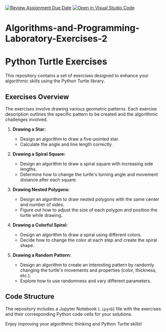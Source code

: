 [![Review Assignment Due Date](https://classroom.github.com/assets/deadline-readme-button-22041afd0340ce965d47ae6ef1cefeee28c7c493a6346c4f15d667ab976d596c.svg)](https://classroom.github.com/a/cEvTuW43)
[![Open in Visual Studio Code](https://classroom.github.com/assets/open-in-vscode-2e0aaae1b6195c2367325f4f02e2d04e9abb55f0b24a779b69b11b9e10269abc.svg)](https://classroom.github.com/online_ide?assignment_repo_id=19837905&assignment_repo_type=AssignmentRepo)
# Algorithms-and-Programming-Laboratory-Exercises-2

# Python Turtle Exercises

This repository contains a set of exercises designed to enhance your algorithmic skills using the Python Turtle library.

## Exercises Overview

The exercises involve drawing various geometric patterns. 
Each exercise description outlines the specific pattern to be created and the algorithmic challenges involved.

1.  **Drawing a Star:**
    * Design an algorithm to draw a five-pointed star.
    * Calculate the angle and line length correctly.

2.  **Drawing a Spiral Square:**
    * Design an algorithm to draw a spiral square with increasing side lengths.
    * Determine how to change the turtle's turning angle and movement distance after each square.

3.  **Drawing Nested Polygons:**
    * Design an algorithm to draw nested polygons with the same center and number of sides.
    * Figure out how to adjust the size of each polygon and position the turtle while drawing.

4.  **Drawing a Colorful Spiral:**
    * Design an algorithm to draw a spiral using different colors.
    * Decide how to change the color at each step and create the spiral shape.

5.  **Drawing a Random Pattern:**
    * Design an algorithm to create an interesting pattern by randomly changing the turtle's movements and properties (color, thickness, etc.).
    * Explore how to use randomness and vary different parameters.

## Code Structure

The repository includes a Jupyter Notebook (`.ipynb`) file with the exercises and their corresponding Python code cells for your solutions.

Enjoy improving your algorithmic thinking and Python Turtle skills!
